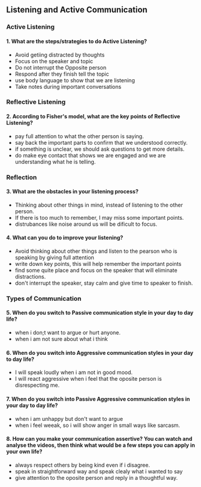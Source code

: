 ## Listening and Active Communication

### Active Listening
#### 1. What are the steps/strategies to do Active Listening? 
- Avoid getiing distracted by thoughts
- Focus on the speaker and topic
- Do not interrupt the Opposite person
- Respond after they finish tell the topic
- use body language to show that we are listening 
- Take notes during important conversations

### Reflective Listening
#### 2. According to Fisher's model, what are the key points of Reflective Listening? 
- pay full attention to what the other person is saying.
- say back the important parts to confirm that we understood correctly.
- if something is unclear, we should ask questions to get more details.
- do make eye contact that shows we are engaged and we are understanding what he is telling.
 
### Reflection
#### 3. What are the obstacles in your listening process?
- Thinking about other things in mind, instead of listening to the other person.
- If there is too much to remember, I may miss some important points.
- distrubances like noise around us will be dificult to focus.

#### 4. What can you do to improve your listening?
- Avoid thinking about other things and listen to the pearson who is speaking by giving full attention
- write down key points, this will help remember the important points
- find some quite place and focus on the speaker that will eliminate distractions.
- don't interrupt the speaker, stay calm and give time to speaker to finish.

### Types of Communication

#### 5. When do you switch to Passive communication style in your day to day life?
- when i don;t want to argue or hurt anyone.
- when i am not sure about what i think

#### 6. When do you switch into Aggressive communication styles in your day to day life?
- I will speak loudly when i am not in good mood.
- I will react aggressive when i feel that the oposite person is disrespecting me.

#### 7. When do you switch into Passive Aggressive communication styles in your day to day life?
- when i am unhappy but don't want to argue
- when i feel weeak, so i will show anger in small ways like sarcasm.

#### 8. How can you make your communication assertive? You can watch and analyse the videos, then think what would be a few steps you can apply in your own life?
- always respect others by being kind even if i disagree.
- speak in straightforward way and speak clealy what i wanted to say
- give attention to the oposite person and reply in a thoughtful way.
